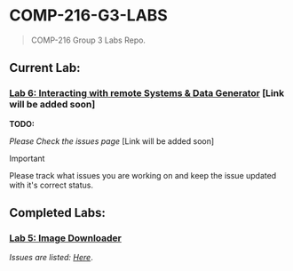 # **COMP-216-G3-LABS**
> COMP-216 Group 3 Labs Repo.

## Current Lab:

### [Lab 6: Interacting with remote Systems & Data Generator]() [Link will be added soon]
**TODO:**

*Please Check the issues page* [Link will be added soon]

> [!IMPORTANT]
> Please track what issues you are working on and keep the issue updated with it's correct status.


## Completed Labs:
### [Lab 5: Image Downloader](/LAB-5)
*Issues are listed:* [*Here*](https://github.com/Dewm-Bot/COMP-216-G3-LABS/issues?q=is%3Aissue+is%3Aopen+label%3ALAB-5).
